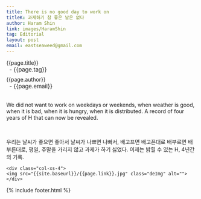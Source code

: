 ```yaml
---
title: There is no good day to work on
titleK: 과제하기 참 좋은 날은 없다
author: Haram Shin
link: images/HaramShin
tag: Editorial
layout: post
email: eastseaweed@gmail.com
---	
```


<div class="container">

<div class="deDep">
{{page.title}}<br>
<p style="font-size:15px; margin:0px; padding:0px 0px 0px 8px; margin:0px 0px 8px 0px;">- {{page.tag}}</p>
{{page.author}}<br>
<p style="font-size:15px; margin:0px; padding:0px 0px 0px 8px;">- {{page.email}}</p>
</div>

<br>

<div class="det lato">



We did not want to work on weekdays or weekends, when weather is good, when it is bad, when it is hungry, when it is distributed. A record of four years of H that can now be revealed.



</div>

<br>

<div class="noto">

우리는 날씨가 좋으면 좋아서 날씨가 나쁘면 나빠서, 배고프면 배고픈대로 배부르면 배부른대로, 평일, 주말을 가리지 않고 과제가 하기 싫었다. 이제는 밝힐 수 있는 H,
4년간의 기록.


</div>

<div class="row noto">
	
	<div class="col-xs-4">
	<img src="{{site.baseurl}}/{{page.link}}.jpg" class="deImg" alt=""></div>
	
</div>

	

</div> 

{% include footer.html %}
